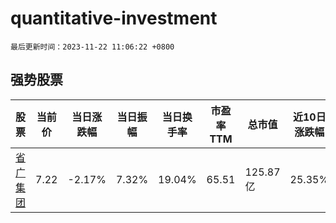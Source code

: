 # quantitative-investment

`最后更新时间：2023-11-22 11:06:22 +0800`

## 强势股票

|股票|当前价|当日涨跌幅|当日振幅|当日换手率|市盈率TTM|总市值|近10日涨跌幅|
|----|----|----|----|----|----|----|----|
|[省广集团](https://xueqiu.com/S/SZ002400)|7.22|-2.17%|7.32%|19.04%|65.51|125.87亿|25.35%|
